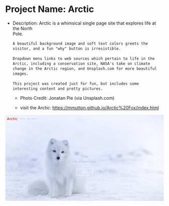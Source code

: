 # Project Name: Arctic
 
  * Description: Arctic is a whimsical single page site that explores life at the North 	
		Pole.

		A beautiful background image and soft text colors greets the visitor, and a fun "why" button is irresistible.

 		Dropdown menu links to web sources which pertain to life in the Arctic, including a conservation site, NASA's take on climate change in the Arctic region, and Unsplash.com for more beautiful images.

		This project was created just for fun, but includes some interesting content and pretty pictures.

	* Photo Credit: Jonatan Pie (via Unsplash.com)

	* visit the Arctic: https://mmutton.github.io/Arctic%20Fox/index.html 

![Arctic](/img/ArcticFoxScreenshot.png)